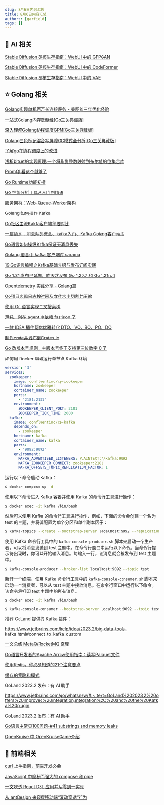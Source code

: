 ```yaml
---
slug: 8月6日内容汇总
title: 8月6日内容汇总
authors: [garfield]
tags: []
---
```


## 🌟 AI 相关

[Stable Diffusion 硬核生存指南：WebUI 中的 GFPGAN](https://mp.weixin.qq.com/s/hZNDZuC8NO99sYvekTxLHw)

[Stable Diffusion 硬核生存指南：WebUI 中的 CodeFormer](https://mp.weixin.qq.com/s/nFonjSHvx0238z5_-CTIQA)

[Stable Diffusion 硬核生存指南：WebUI 中的 VAE](https://mp.weixin.qq.com/s/7HJfEvxVhatqchs5Tr09UA)

## ⭐️ Golang 相关

[Golang实现单机百万长连接服务 - 美图的三年优化经验](https://mp.weixin.qq.com/s/xavjsa4NzRiVRxyMhifCDg)

[一站式Golang内存洗髓经\[Go三关典藏版\]](https://mp.weixin.qq.com/s/J3Sfo9u63aTG6IndFP-BnQ)

[深入理解Golang协程调度GPM\[Go三关典藏版\]](https://mp.weixin.qq.com/s/9MfIdUdBZmfqbUYT_xrB8A)

[Golang三色标记混合写屏障GC模式全分析\[Go三关典藏版\]](https://mp.weixin.qq.com/s/up1MHqYW_v_C4P6AY-sW3w)

[了解go在协程调度上的改进](https://mp.weixin.qq.com/s/2ibzE46UVnO_YNtugikpPQ)

[浅析bitset的实现原理:一个将非负整数映射到布尔值的位集合库](https://mp.weixin.qq.com/s/O86tQ-VfdI40jtt35E41eQ)

[PromQL看这个就够了](https://mp.weixin.qq.com/s/ycsUWjxfXa4YfvC6jaqL-w)

[Go Runtime功能初探](https://mp.weixin.qq.com/s/HP1075oY3xQ3CbTwZ0veeQ)

[Go 性能分析工具从入门到精通](https://mp.weixin.qq.com/s/uC1EHFusa3l7uqOn80vfMg)

[服务架构：Web-Queue-Worker架构](https://mp.weixin.qq.com/s/P1j0vg2FYqt1zvwPQsdtww)

Golang 如何操作 Kafka

[Go社区主流Kakfa客户端简要对比](https://mp.weixin.qq.com/s/iNg9rA91VRTo4mJPHRqy7Q)

[一篇搞定：消息队列概念、kafka入门、Kafka Golang客户端库](https://mp.weixin.qq.com/s/SPLs4wv6XHWRIoJVjb8qZg)

[Go语言如何操纵Kafka保证无消息丢失](https://mp.weixin.qq.com/s/PJfehqhbR-lEc8PzAzaJ2A)

[Golang 语言中 kafka 客户端库 sarama](https://mp.weixin.qq.com/s/T3dWcf5v1cWMdNbsK3_w2A)

[19.Go语言编程之Kafka基础介绍与发布订阅实践](https://mp.weixin.qq.com/s/AHj2ivAwNNVt1cdY0OVBiw)

[Go 1.21 发布已延期，昨天才发布 Go 1.20.7 和 Go 1.21rc4](https://mp.weixin.qq.com/s/eVHpY0gPjASpcnmSkceJkg)

[Opentelemetry 实践分享 - Golang篇](https://mp.weixin.qq.com/s/7hU0iSDBg0z1nYZnB-61gQ)

[Go项目实现日志按时间及文件大小切割并压缩](https://mp.weixin.qq.com/s/yOna3X0gq3ssACMktNQOBQ)

[使用 Go 语言实现二叉搜索树](https://mp.weixin.qq.com/s/2wYRmG_AiiHYjLDEXg94Ag)

[拜托，别在 agent 中依赖 fastjson 了](https://mp.weixin.qq.com/s/ZYSiPGBQZLljZE0ESMM2tg)

[一款 IDEA 插件帮你优雅转化 DTO、VO、BO、PO、DO](https://mp.weixin.qq.com/s/2tuduQxObia7nbUn5mLMRw)

[制作crate并发布到Crates.io](https://mp.weixin.qq.com/s/0TJdBcwyPQQIBhGGZoqo_w)

[Go 改版本号规则，主版本号终于支持第三位数字 0 了](https://mp.weixin.qq.com/s/BfW8Ra3tsv7Dv3nu3MeI0g)

如何用 Docker 容器运行单节点 Kafka 环境

```yml
version: '3'
services:
  zookeeper:
    image: confluentinc/cp-zookeeper
    hostname: zookeeper
    container_name: zookeeper
    ports:
      - "2181:2181"
    environment:
      ZOOKEEPER_CLIENT_PORT: 2181
      ZOOKEEPER_TICK_TIME: 2000
  kafka:
    image: confluentinc/cp-kafka
    depends_on:
      - zookeeper
    hostname: kafka
    container_name: kafka
    ports:
      - "9092:9092"
    environment:
      KAFKA_ADVERTISED_LISTENERS: PLAINTEXT://kafka:9092
      KAFKA_ZOOKEEPER_CONNECT: zookeeper:2181
      KAFKA_OFFSETS_TOPIC_REPLICATION_FACTOR: 1
```

运行以下命令启动 Kafka：

```bash
$ docker-compose up -d
```

使用以下命令进入 Kafka 容器并使用 Kafka 的命令行工具进行操作：

```bash
$ docker exec -it kafka /bin/bash
```

然后可以使用 Kafka 的命令行工具进行操作，例如，下面的命令会创建一个名为 test 的主题，并将其配置为单个分区和单个副本因子：

```bash
$ kafka-topics --create --bootstrap-server localhost:9092 --replication-factor 1 --partitions 1 --topic test
```

使用 Kafka 命令行工具中的 `kafka-console-producer.sh` 脚本来启动一个生产者，可以将消息发送到 test 主题中。在命令行窗口中运行以下命令。当命令行提示符出现时，你可以开始输入消息。每输入一行，该消息就会被发布到 test 主题中。


```bash
$ kafka-console-producer --broker-list localhost:9092 --topic test
```

新开一个终端，使用 Kafka 命令行工具中的 `kafka-console-consumer.sh` 脚本来启动一个消费者，可以从 test 主题中接收消息。在命令行窗口中运行以下命令。该命令将打印 test 主题中的所有消息。

```bash
$ docker exec -it kafka /bin/bash

$ kafka-console-consumer --bootstrap-server localhost:9092 --topic test --from-beginning
```

推荐 GoLand 提供的 Kafka 插件：

https://www.jetbrains.com/help/idea/2023.2/big-data-tools-kafka.html#connect_to_kafka_custom

[一文总结 MetaQ/RocketMQ 原理](https://mp.weixin.qq.com/s/EEkjBrVYQFwBiGQObrM_TQ)

[Go语言开发者的Apache Arrow使用指南：读写Parquet文件](https://mp.weixin.qq.com/s/PcNpQJcKuWpZgYrKmVvRLQ)

[使用Redis，你必须知道的21个注意要点](https://mp.weixin.qq.com/s/-DmnSIpO67ZlBtrsiZC6Ew)

[缓存的策略和模式](https://mp.weixin.qq.com/s/E4mQDfbkAO1lmNUZN_5CKg)

GoLand 2023.2 发布：有 AI 助手

https://www.jetbrains.com/go/whatsnew/#:~:text=GoLand%202023.2%20offers%20improved%20integration,integration%2C%20and%20the%20Kafka%20plugin.

[GoLand 2023.2 发布：有 AI 助手](https://mp.weixin.qq.com/s/cidtQEAfuFWuYveKFbFvKQ)

[Go语言中常见100问题-#41 substrings and memory leaks](https://mp.weixin.qq.com/s/Wdh2O4cnez95x0RBpMiDvQ)

[OpenKruise 中 OpenKruiseGame介绍](https://mp.weixin.qq.com/s/gQyny2PUwEacEWzdDznmew)

## 📒 前端相关

[curl 上手指南，前端开发必会](https://mp.weixin.qq.com/s/tNgx65hSBGeIjvbW_5ydRQ)

[JavaScript 中隐秘而强大的 compose 和 pipe](https://mp.weixin.qq.com/s/IO7qtDifVtDyKfXiUcxriw)

[一文吃透 React DSL 应用并从零到一实现](https://juejin.cn/post/7261604498924765221)

[从 antDesign 来窥探移动端“滚动穿透”行为](https://juejin.cn/post/7261493331188449341)
